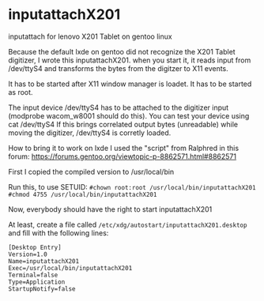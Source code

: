 # inputattachX201
inputattach for lenovo X201 Tablet on gentoo linux

Because the default lxde on gentoo did not recognize the X201 Tablet digitizer, I wrote this inputattachX201.
when you start it, it reads input from /dev/ttyS4 and transforms the bytes from the digitzer to X11 events.

It has to be started after X11 window manager is loadet.
It has to be started as root.

The input device /dev/ttyS4 has to be attached to the digitizer input (modprobe wacom_w8001 should do this).
You can test your device using
cat /dev/ttyS4
If this brings correlated output bytes (unreadable) while moving the digitizer, /dev/ttyS4 is corretly loaded.

How to bring it to work on lxde I used the "script" from Ralphred in this forum: https://forums.gentoo.org/viewtopic-p-8862571.html#8862571

First I copied the compiled version to /usr/local/bin


Run this, to use SETUID:
`#chown root:root /usr/local/bin/inputattachX201`
`#chmod 4755 /usr/local/bin/inputattachX201`

Now, everybody should have the right to start inputattachX201

At least, create a file called `/etc/xdg/autostart/inputattachX201.desktop` and fill with the following lines:

```
[Desktop Entry]
Version=1.0
Name=inputattachX201
Exec=/usr/local/bin/inputattachX201
Terminal=false
Type=Application
StartupNotify=false
```
